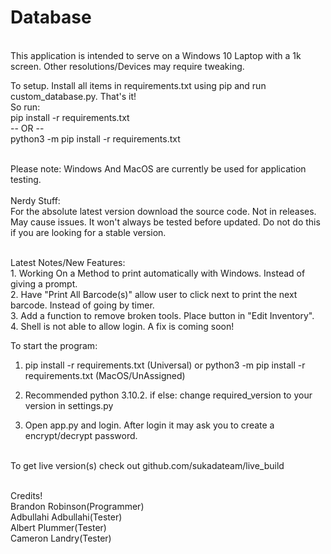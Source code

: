 # Database
<br>This application is intended to serve on a Windows 10 Laptop with a 1k screen. Other resolutions/Devices may require tweaking.

To setup. Install all items in requirements.txt using pip and run custom_database.py. That's it!
<br> So run:
<br>pip install -r requirements.txt
<br> -- OR --
<br>python3 -m pip install -r requirements.txt

<br>Please note: Windows And MacOS are currently be used for application testing.
<br><br>Nerdy Stuff:<br>For the absolute latest version download the source code. Not in releases. May cause issues. It won't always be tested before updated. Do not do this if you are looking for a stable version.

<br>Latest Notes/New Features:
<br>1. Working On a Method to print automatically with Windows. Instead of giving a prompt.
<br>2. Have "Print All Barcode(s)" allow user to click next to print the next barcode. Instead of going by timer.
<br>3. Add a function to remove broken tools. Place button in "Edit Inventory".
<br>4. Shell is not able to allow login. A fix is coming soon!

To start the program:
1. pip install -r requirements.txt (Universal) or python3 -m pip install -r requirements.txt (MacOS/UnAssigned)

2. Recommended python 3.10.2. if else: change required_version to your version in settings.py

3. Open app.py and login. After login it may ask you to create a encrypt/decrypt password.


<br>To get live version(s) check out github.com/sukadateam/live_build

<br> Credits!
<br> Brandon Robinson(Programmer)
<br> Adbullahi Adbullahi(Tester)
<br> Albert Plummer(Tester)
<br> Cameron Landry(Tester)
